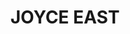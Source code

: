 ---
title: "JOYCE EAST"
description: "JOYCE EAST"
layout: shop
keywords:
  - 美食競賽
  - 台灣美食
  - 美食精選
datePublished: "2025-06-30"
dateModified: "2025-07-04"
city: "台北市"
district: "信義區"
address: "台北市信義區信義路五段128號1樓"
phone: "0287896128"
geo: "25.03239444153666, 121.56920737741855"
google_map: "https://maps.app.goo.gl/wBjgUWuAzf3j2i937"
footinder: "https://footinder.com.tw/%E5%8F%B0%E5%8C%97%E5%B8%82%E4%BF%A1%E7%BE%A9%E5%8D%80/9209/"
official: "https://www.joycecafetw.com/JOYCEEAST/?action=index"
award:
  - name: "500盤"
    year: "2024"
    entries:
      - dishes:
          - "伊比利豬排"

---